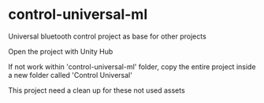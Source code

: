 # control-universal-ml
Universal bluetooth control project as base for other projects

Open the project with Unity Hub

If not work within 'control-universal-ml' folder, copy the entire project inside a new folder called 'Control Universal'

This project need a clean up for these not used assets